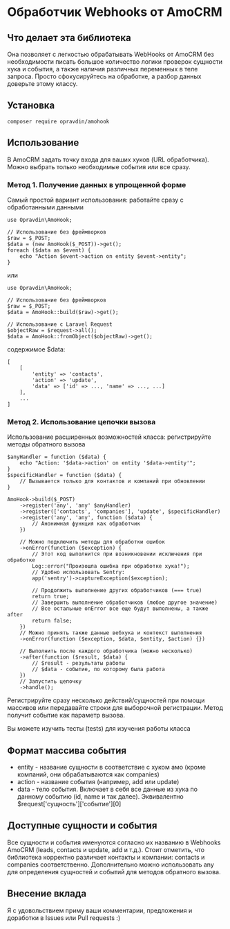 # Обработчик Webhooks от AmoCRM
## Что делает эта библиотека
Она позволяет с легкостью обрабатывать WebHooks от AmoCRM без необходимости писать большое количество логики проверок сущности хука и события, а также наличия различных переменных в теле запроса. Просто сфокусируйтесь на обработке, а разбор данных доверьте этому классу. 

## Установка
```
composer require opravdin/amohook
```

## Использование
В AmoCRM задать точку входа для ваших хуков (URL обработчика). Можно выбрать только необходимые события или все сразу.
### Метод 1. Получение данных в упрощенной форме
Самый простой вариант использования: работайте сразу с обработанными данными
```
use Opravdin\AmoHook;

// Использование без фреймворков
$raw = $_POST;
$data = (new AmoHook($_POST))->get();
foreach ($data as $event) {
    echo "Action $event->action on entity $event->entity";
}
```
или
```
use Opravdin\AmoHook;

// Использование без фреймворков
$raw = $_POST;
$data = AmoHook::build($raw)->get();

// Использование с Laravel Request
$objectRaw = $request->all();
$data = AmoHook::fromObject($objectRaw)->get();
```

содержимое $data:
```
[
    [
        'entity' => 'contacts',
        'action' => 'update',
        'data' => ['id' => ..., 'name' => ..., ...]
    ],
    ...
]
```

### Метод 2. Использование цепочки вызова
Использование расширенных возможностей класса: регистрируйте методы обратного вызова
```
$anyHandler = function ($data) {
    echo "Action: '$data->action' on entity '$data->entity'";
}
$specificHandler = function ($data) {
    // Вызывается только для контактов и компаний при обновлении
}

AmoHook->build($_POST)
    ->register('any', 'any' $anyHandler)
    ->register(['contacts', 'companies'], 'update', $specificHandler)
    ->register('any', 'any', function ($data) {
        // Анонимная функция как обработчик
    })

    // Можно подключить методы для обработки ошибок
    ->onError(function ($exception) {
        // Этот код выполнится при возникновении исключения при обработке
        Log::error("Произошла ошибка при обработке хука!");
        // Удобно использовать Sentry:
        app('sentry')->captureException($exception);
        
        // Продолжить выполнение других обработчиков (=== true)
        return true; 
        // Завершить выполнение обработчиков (любое другое значение)
        // Все остальные onError все еще будут выполнены, а также after
        return false;
    })
    // Можно принять также данные вебхука и контекст выполнения
    ->onError(function ($exception, $data, $entity, $action) {})

    // Выполнить после каждого обработчика (можно несколько)
    ->after(function ($result, $data) {
        // $result - результаты работы
        // $data - событие, по которому была работа
    })
    // Запустить цепочку
    ->handle();
```
Регистрируйте сразу несколько действий/сущностей при помощи массивов или передавайте строки для выборочной регистрации. Метод получит событие как параметр вызова.  
  
Вы можете изучить тесты (tests) для изучения работы класса
## Формат массива события
* entity - название сущности в соответствие с хуком амо (кроме компаний, они обрабатываются как companies)
* action - название события (например, add или update)
* data - тело события. Включает в себя все данные из хука по данному событию (id, name и так далее). Эквивалентно $request['сущность']['событие'][0]

## Доступные сущности и события
Все сущности и события именуются согласно их названию в Webhooks AmoCRM (leads, contacts и update, add и т.д.). Стоит отметить, что библиотека корректно различает контакты и компании: contacts и companies соответственно.
Дополнительно можно использовать any для определения сущностей и событий для методов обратного вызова.  

## Внесение вклада
Я с удовольствием приму ваши комментарии, предложения и доработки в Issues или Pull requests :)

